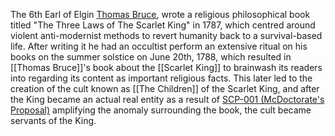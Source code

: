 The 6th Earl of Elgin [Thomas Bruce](https://villains.fandom.com/wiki/SCP-140-A "SCP-140-A"), wrote a religious philosophical book titled "The Three Laws of The Scarlet King" in 1787, which centred around violent anti-modernist methods to revert humanity back to a survival-based life. After writing it he had an occultist perform an extensive ritual on his books on the summer solstice on June 20th, 1788, which resulted in [[Thomas Bruce]]'s book about the [[Scarlet King]] to brainwash its readers into regarding its content as important religious facts. This later led to the creation of the cult known as [[The Children]] of the Scarlet King, and after the King became an actual real entity as a result of [SCP-001 (McDoctorate's Proposal)](https://alt-battles.fandom.com/wiki/SCP-001_\(McDoctorate%27s_Proposal\) "w:c:alt-battles:SCP-001 (McDoctorate's Proposal)") amplifying the anomaly surrounding the book, the cult became servants of the King.